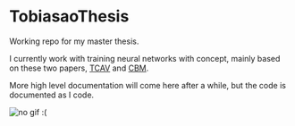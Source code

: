 # TobiasaoThesis

Working repo for my master thesis.

I currently work with training neural networks with concept, mainly based on these two papers, [TCAV](https://arxiv.org/abs/1711.11279) and [CBM](https://arxiv.org/abs/2007.04612).

More high level documentation will come here after a while, but the code is documented as I code.

![no gif :(](https://media.giphy.com/media/mcsPU3SkKrYDdW3aAU/giphy.gif)
